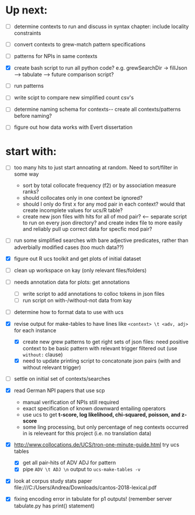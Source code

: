 # Up next: 

- [ ] determine contexts to run and discuss in syntax chapter: include locality constraints
- [ ] convert contexts to grew-match pattern specifications
- [ ] patterns for NPIs in same contexts
- [x] create bash script to run all python code? e.g. grewSearchDir -> fillJson --> tabulate --> future comparison script? 
- [ ] run patterns
- [ ] write scipt to compare new simplified count csv's
- [ ] determine naming schema for contexts-- create all contexts/patterns before naming?
- [ ] figure out how data works with Evert dissertation


# start with:
- [ ] too many hits to just start annoating at random. Need to sort/filter in some way
    - sort by total collocate frequency (f2) or by association measure ranks?
    - should collocates only in one context be ignored?
    - should I only do first x for any mod pair in each context? would that create incomplete values for ucs/R table?
    - create new json files with hits for all of mod pair? <-- separate script to run on every json directory? and create index file to more easily and reliably pull up correct data for specfic mod pair?
    
- [ ] run some simplified searches with bare adjective predicates, rather than adverbially modified cases (too much data??)
- [x] figure out R ucs toolkit and get plots of initial dataset
- [ ] clean up workspace on kay (only relevant files/folders)
- [ ] needs annotation data for plots: get annotations
    - [ ] write script to add annotations to colloc tokens in json files
    - [ ] run script on with-/without-not data from kay
- [ ] determine how to format data to use with ucs
- [x] revise output for make-tables to have lines like `<context> \t <adv, adj>` for each instance
    - [x] create new grew patterns to get right sets of json files: need positive context to be basic pattern with relevant trigger filtered out (use `without:` clause)
    - [x] need to update printing script to concatonate json pairs (with and without relevant trigger)
- [ ] settle on initial set of contexts/searches
- [x] read German NPI papers that use scp
    - manual verification of NPIs still required
    - exact specification of known downward entailing operators 
    - use ucs to get **t-score, log likelihood, chi-squared, poisson, and z-score**
    - some ling processing, but only percentage of neg contexts occurred in is releveant for this project (i.e. no translation data)
- [x] http://www.collocations.de/UCS/tron-one-minute-guide.html  try ucs tables
    - [x] get all pair-hits of ADV ADJ for pattern 
    - [x] pipe `ADV \t ADJ \n` output to `ucs-make-tables -v`
- [x] look at corpus study stats paper file:///C:/Users/Andrea/Downloads/cantos-2018-lexical.pdf
- [x] fixing encoding error in tabulate for p1 outputs! (remember server tabulate.py has print() statement)